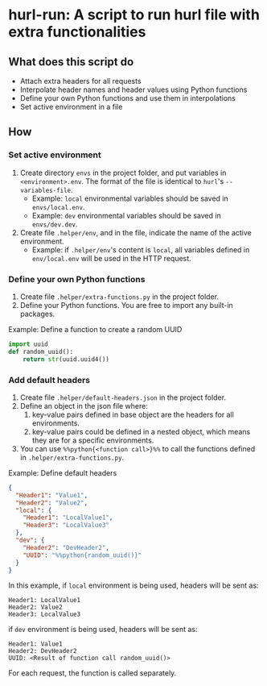 # hurl-run: A script to run hurl file with extra functionalities

## What does this script do

* Attach extra headers for all requests
* Interpolate header names and header values using Python functions
* Define your own Python functions and use them in interpolations
* Set active environment in a file

## How

### Set active environment

1. Create directory `envs` in the project folder, and put variables in `<environment>.env`. The format of the file is identical to `hurl`'s `--variables-file`.
   * Example: `local` environmental variables should be saved in `envs/local.env`.
   * Example: `dev` environmental variables should be saved in `envs/dev.dev`.
2. Create file `.helper/env`, and in the file, indicate the name of the active environment.
   * Example: if `.helper/env`'s content is `local`, all variables defined in `env/local.env` will be used in the HTTP request.

### Define your own Python functions

1. Create file `.helper/extra-functions.py` in the project folder.
2. Define your Python functions. You are free to import any built-in packages.

Example: Define a function to create a random UUID

```python
import uuid
def random_uuid():
    return str(uuid.uuid4())
```

### Add default headers

1. Create file `.helper/default-headers.json` in the project folder.
2. Define an object in the json file where:
   1. key-value pairs defined in base object are the headers for all environments.
   2. key-value pairs could be defined in a nested object, which means they are for a specific environments.
3. You can use `%%python{<function call>}%%` to call the functions defined in `.helper/extra-functions.py`.

Example: Define default headers

```json
{
  "Header1": "Value1",
  "Header2": "Value2",
  "local": {
    "Header1": "LocalValue1",
    "Header3": "LocalValue3"
  },
  "dev": {
    "Header2": "DevHeader2",
    "UUID": "%%python{random_uuid()}"
  }
}
```

In this example, if `local` environment is being used, headers will be sent as:
```text
Header1: LocalValue1
Header2: Value2
Header3: LocalValue3
```
if `dev` environment is being used, headers will be sent as:
```text
Header1: Value1
Header2: DevHeader2
UUID: <Result of function call random_uuid()>
```
For each request, the function is called separately.
